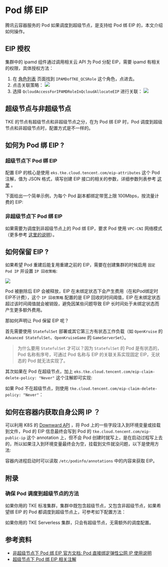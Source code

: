 # Pod 绑 EIP

腾讯云容器服务的 Pod 如果调度到超级节点，是支持给 Pod 绑 EIP 的，本文介绍如何操作。

## EIP 授权

集群中的 ipamd 组件通过调用相关云 API 为 Pod 分配 EIP，需要 ipamd 有相关的权限，具体授权方法：
1. 在 [角色列表](https://console.cloud.tencent.com/cam/role) 页面找到 `IPAMDofTKE_QCSRole` 这个角色，点进去。
2. 点击关联策略：
    ![](https://image-host-1251893006.cos.ap-chengdu.myqcloud.com/2024%2F07%2F11%2F20240711100010.png)
3. 选择 `QcloudAccessForIPAMDRoleInQcloudAllocateEIP` 进行关联：
    ![](https://image-host-1251893006.cos.ap-chengdu.myqcloud.com/2024%2F07%2F11%2F20240711100056.png)

## 超级节点与非超级节点

TKE 的节点有超级节点和非超级节点之分，在为 Pod 绑 EIP 时，Pod 调度到超级节点和非超级节点时，配置方式是不一样的。

## 如何为 Pod 绑 EIP ?

### 超级节点下 Pod 绑 EIP

配置 EIP 的核心是使用 `eks.tke.cloud.tencent.com/eip-attributes`  这个 Pod 注解，值为 JSON 格式，填写创建 EIP 接口的相关的参数，详细参数列表参考 [这里](https://cloud.tencent.com/document/api/215/16699#2.-.E8.BE.93.E5.85.A5.E5.8F.82.E6.95.B0) 。

下面给出一个简单示例，为每个 Pod 副本都绑定带宽上限 100Mbps，按流量计费的 EIP:

<FileBlock file="nginx-eip.yaml" showLineNumbers />

### 非超级节点下 Pod 绑 EIP

如果需要为调度到非超级节点上的 Pod 绑 EIP，要求 Pod 使用 `VPC-CNI` 网络模式（更多参考 [这里的说明](https://cloud.tencent.com/document/product/457/64886)）。

<FileBlock file="nginx-eip-vpc-cni.yaml" showLineNumbers />

## 如何保留 EIP ?

如果希望 Pod 重建后能复用重建之前的 EIP，需要在创建集群的时候启用 `固定 Pod IP` 并设置 `IP 回收策略`:

![](https://image-host-1251893006.cos.ap-chengdu.myqcloud.com/2024%2F07%2F11%2F20240711102603.png)

Pod 被删除后 EIP 会被释放，EIP 在未绑定状态下会产生费用（在和Pod绑定时EIP不计费），这个 `IP 回收策略` 配置的是 EIP 回收的时间阈值，EIP 在未绑定状态超过该时间阈值就会被销毁，避免因某些问题导致 EIP 长时间处于未绑定状态而产生更多额外费用。

那如何声明让 Pod 保留 EIP 呢？

首先需要使用 `StatefulSet` 部署或其它第三方有状态工作负载（如 `OpenKruise` 的 `Advanced StatefulSet`、`OpenKruiseGame` 的 `GameServerSet`）。

> 为什么要用 `StatefulSet` 才可以？因为 `StatefulSet` 的 Pod 是有状态的，Pod 名称有序号，可通过 Pod 名称与 EIP 的关联关系实现固定 EIP，无状态的 Pod 就无法实现了。

其次如果在 Pod 在超级节点，加上 `eks.tke.cloud.tencent.com/eip-claim-delete-policy: "Never"` 这个注解即可实现:

<FileBlock file="nginx-retain-eip.yaml" showLineNumbers />

如果 Pod 不在超级节点，则使用 `tke.cloud.tencent.com/eip-claim-delete-policy: "Never"`：

<FileBlock file="nginx-eip-vpc-cni-retain-ip.yaml" showLineNumbers />

## 如何在容器内获取自身公网 IP ？

可以利用 K8S 的 [Downward API](https://kubernetes.io/zh/docs/tasks/inject-data-application/environment-variable-expose-pod-information/) ，将 Pod 上的一些字段注入到环境变量或挂载到文件，Pod 的 EIP 信息最终会写到 Pod 的 `tke.cloud.tencent.com/eip-public-ip` 这个 annotation 上，但不会 Pod 创建时就写上，是在启动过程写上去的，所以如果注入到环境变量最终会为空，挂载到文件就没问题，以下是使用方法:

<FileBlock file="nginx-eip-mount-podinfo.yaml" showLineNumbers />

容器内进程启动时可以读取 `/etc/podinfo/annotations` 中的内容来获取 EIP。

## 附录

### 确保 Pod 调度到超级节点的方法

如果你用的 TKE 标准集群，集群中既包含超级节点，又包含非超级节点，如果希望绑 EIP 的 Pod 都调度到超级节点上，可参考如下配置方法：

<Tabs>
  <TabItem value="node-selector" label="nodeSelector示例">
    <FileBlock file="nginx-eklet.yaml" showLineNumbers />
  </TabItem>

  <TabItem value="node-affinity" label="nodeAffinity示例">
    <FileBlock file="nginx-eklet-nodeaffinity.yaml" showLineNumbers />
  </TabItem>
</Tabs>

如果你用的 TKE Serverless 集群，只会有超级节点，无需额外的调度配置。

## 参考资料

* [非超级节点下 Pod 绑 EIP 官方文档: Pod 直接绑定弹性公网 IP 使用说明](https://cloud.tencent.com/document/product/457/64886)
* [超级节点下 Pod 绑 EIP 相关注解](https://cloud.tencent.com/document/product/457/44173#.E7.BB.91.E5.AE.9A-eip)
